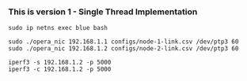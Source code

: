 ### This is version 1 - Single Thread Implementation

```
sudo ip netns exec blue bash

sudo ./opera_nic 192.168.1.1 configs/node-1-link.csv /dev/ptp3 60
sudo ./opera_nic 192.168.1.2 configs/node-2-link.csv /dev/ptp3 60

iperf3 -s 192.168.1.2 -p 5000
iperf3 -c 192.168.1.2 -p 5000
```

